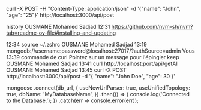 
curl -X POST -H "Content-Type: application/json" -d '{"name": "John", "age": "25"}' http://localhost:3000/api/post

history
OUSMANE Mohamed Sadjad
12:31
https://github.com/nvm-sh/nvm?tab=readme-ov-file#installing-and-updating

12:34
source ~/.zshrc
OUSMANE Mohamed Sadjad
13:19
mongodb://username:password@localhost:27017/?authSource=admin
Vous
13:39
commande de curl
Pointez sur un message pour l'épingler
keep
OUSMANE Mohamed Sadjad
13:41
curl http://localhost:port/api/getAll
OUSMANE Mohamed Sadjad
13:45
curl -X POST http://localhost:3000/api/post -d '{
  "name": "John Doe",
  "age": 30
}'


mongoose
  .connect(db_url, {
    useNewUrlParser: true,
    useUnifiedTopology: true,
    dbName: 'MyDatabaseName',
  })
  .then(() => {
    console.log('Connected to the Database.');
  })
  .catch(err => console.error(err));
